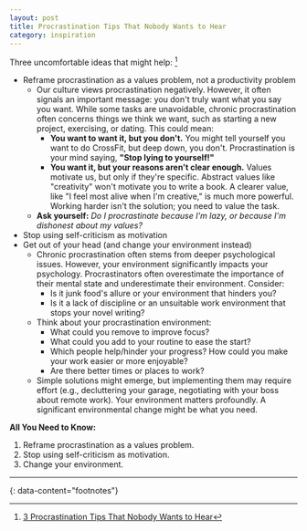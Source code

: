 ```yaml
---
layout: post
title: Procrastination Tips That Nobody Wants to Hear
category: inspiration
---
```


Three uncomfortable ideas that might help: [^1]
- Reframe procrastination as a values problem, not a productivity problem
  - Our culture views procrastination negatively. However, it often signals an important message: you don't truly want what you say you want. While some tasks are unavoidable, chronic procrastination often concerns things we think we want, such as starting a new project, exercising, or dating. This could mean:
    - **You want to want it, but you don't.** You might tell yourself you want to do CrossFit, but deep down, you don't. Procrastination is your mind saying, **"Stop lying to yourself!"**
    - **You want it, but your reasons aren't clear enough.** Values motivate us, but only if they're specific. Abstract values like "creativity" won't motivate you to write a book. A clearer value, like "I feel most alive when I'm creative," is much more powerful. Working harder isn't the solution; you need to value the task.
  - **Ask yourself:** _Do I procrastinate because I'm lazy, or because I'm dishonest about my values?_
- Stop using self-criticism as motivation
- Get out of your head (and change your environment instead)
  - Chronic procrastination often stems from deeper psychological issues. However, your environment significantly impacts your psychology. Procrastinators often overestimate the importance of their mental state and underestimate their environment. Consider:
    - Is it junk food's allure or your environment that hinders you?
    - Is it a lack of discipline or an unsuitable work environment that stops your novel writing?
  - Think about your procrastination environment:
    - What could you remove to improve focus?
    - What could you add to your routine to ease the start?
    - Which people help/hinder your progress? How could you make your work easier or more enjoyable?
    - Are there better times or places to work?
  - Simple solutions might emerge, but implementing them may require effort (e.g., decluttering your garage, negotiating with your boss about remote work). Your environment matters profoundly. A significant environmental change might be what you need.

**All You Need to Know:**
1. Reframe procrastination as a values problem.
2. Stop using self-criticism as motivation.
3. Change your environment.



---
{: data-content="footnotes"}

[^1]: [3 Procrastination Tips That Nobody Wants to Hear](https://nickwignall.com/3-procrastination-tips-that-nobody-wants-to-hear/)
